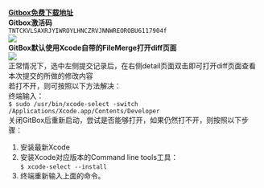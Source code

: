 [**Gitbox免费下载地址**](https://github.com/MichaelLedger/Applications)        
**Gitbox激活码**        
`TNTCKVLSAXRJYIWROYLHNCZRVJNNWREOROBU6117904f`        
![](developer-images/gitbox-license-number.png)        
**GitBox默认使用Xcode自带的FileMerge打开diff页面**        
![](developer-images/gitbox-filemerge.png)        
正常情况下，选中左侧提交记录后，在右侧detail页面双击即可打开diff页面查看本次提交的所做的修改内容        
若打不开，则可按照以下方法解决：        
终端输入：        
`$ sudo /usr/bin/xcode-select -switch /Applications/Xcode.app/Contents/Developer`        
关闭GitBox后重新启动，尝试是否能够打开，如果仍然打不开，则按照以下步骤：        
1. 安装最新Xcode        
2. 安装Xcode对应版本的Command line tools工具：        
`$ xcode-select --install`        
3. 终端重新输入上面的命令。
        
